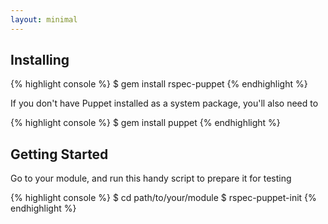 ```yaml
---
layout: minimal
---
```


## Installing

{% highlight console %}
$ gem install rspec-puppet
{% endhighlight %}

If you don't have Puppet installed as a system package, you'll also need
to

{% highlight console %}
$ gem install puppet
{% endhighlight %}

## Getting Started

Go to your module, and run this handy script to prepare it for testing

{% highlight console %}
$ cd path/to/your/module
$ rspec-puppet-init
{% endhighlight %}
